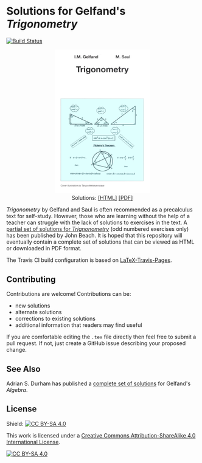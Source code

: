 # Solutions for Gelfand's *Trigonometry*

[![Build Status](https://travis-ci.org/philip-healy/gelfand-trigonometry-solutions.svg?branch=master)](https://travis-ci.org/philip-healy/gelfand-trigonometry-solutions)

<p align="center">
<img alt="Cover" src="images/cover.png" width="250">
<br clear="left">
Solutions:
<a href="https://philip-healy.github.io/gelfand-trigonometry-solutions/gelfand-trigonometry-solutions.html">[HTML]</a>
<a href="https://philip-healy.github.io/gelfand-trigonometry-solutions/gelfand-trigonometry-solutions.pdf">[PDF]</a>
</p>

*Trigonometry* by Gelfand and Saul is often recommended as a precalculus text for self-study.
However, those who are learning without the help of a teacher can struggle with the lack of solutions to exercises in the text.
A [partial set of solutions for *Trignonometry*](https://jbeach50.weebly.com/gelfand--saul-trig-solutions.html) (odd numbered exercises only) has been published by John Beach.
It is hoped that this repository will eventually contain a complete set of solutions that can be viewed as HTML or downloaded in PDF format.

The Travis CI build configuration is based on [LaTeX-Travis-Pages](https://github.com/prewriter/LaTeX-Travis-Pages).

## Contributing
Contributions are welcome! Contributions can be:

* new solutions
* alternate solutions
* corrections to existing solutions
* additional information that readers may find useful

If you are comfortable editing the `.tex` file directly then feel free to submit a pull request. If not, just create a GitHub issue describing your proposed change. 

## See Also
Adrian S. Durham has published a [complete set of solutions](https://www.reddit.com/r/learnmath/comments/5zc3zl/solutions_to_gelfands_algebra_by_adrian_s_durham/) for Gelfand's *Algebra*.

## License
Shield: [![CC BY-SA 4.0][cc-by-sa-shield]][cc-by-sa]

This work is licensed under a [Creative Commons Attribution-ShareAlike 4.0
International License][cc-by-sa].

[![CC BY-SA 4.0][cc-by-sa-image]][cc-by-sa]

[cc-by-sa]: http://creativecommons.org/licenses/by-sa/4.0/
[cc-by-sa-image]: https://licensebuttons.net/l/by-sa/4.0/88x31.png
[cc-by-sa-shield]: https://img.shields.io/badge/License-CC%20BY--SA%204.0-lightgrey.svg

